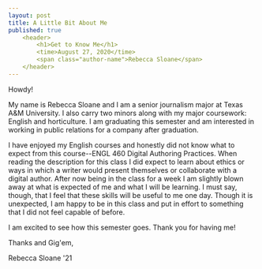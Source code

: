 ```yaml
---
layout: post
title: A Little Bit About Me
published: true
	<header>
		<h1>Get to Know Me</h1>
		<time>August 27, 2020</time>
		<span class="author-name">Rebecca Sloane</span>
	</header>
---
```


Howdy!

My name is Rebecca Sloane and I am a senior journalism major at Texas A&M University. I also carry two minors along with my major coursework: English and horticulture. I am graduating this semester and am interested in working in public relations for a company after graduation.

I have enjoyed my English courses and honestly did not know what to expect from this course--ENGL 460 Digital Authoring Practices. When reading the description for this class I did expect to learn about ethics or ways in which a writer would present themselves or collaborate with a digital author. After now being in the class for a week I am slightly blown away at what is expected of me and what I will be learning. I must say, though, that I feel that these skills will be useful to me one day. Though it is unexpected, I am happy to be in this class and put in effort to something that I did not feel capable of before.

I am excited to see how this semester goes. Thank you for having me!

Thanks and Gig'em,

Rebecca Sloane '21
